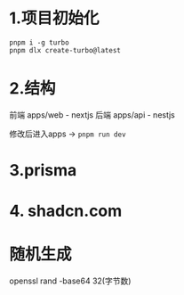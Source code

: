 # 1.项目初始化
```
pnpm i -g turbo
pnpm dlx create-turbo@latest
```

# 2.结构
前端 apps/web - nextjs
后端 apps/api - nestjs

修改后进入apps -> `pnpm run dev`

# 3.prisma



# 4. shadcn.com



# 随机生成
openssl rand -base64 32(字节数)
